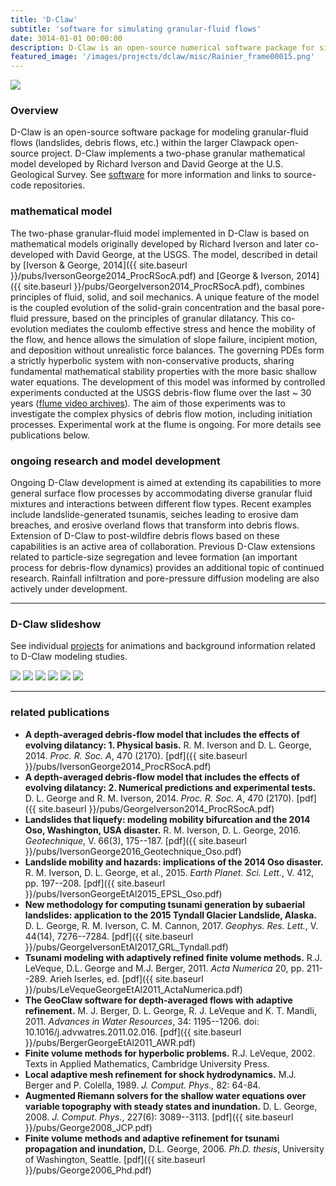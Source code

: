 ```yaml
---
title: 'D-Claw'
subtitle: 'software for simulating granular-fluid flows'
date: 3014-01-01 00:00:00
description: D-Claw is an open-source numerical software package for simulating granular-fluid flows, such as landslides, debris flows, and lahars.
featured_image: '/images/projects/dclaw/misc/Rainier_frame00015.png'
---
```


![](/images/projects/dclaw/misc/Rainier_frame00015.png)

### Overview

D-Claw is an open-source software package for modeling granular-fluid flows (landslides, debris flows, etc.) within the larger Clawpack open-source project. D-Claw implements a two-phase granular mathematical model developed by Richard Iverson and David George at the U.S. Geological Survey. See [software](/software/) for more information and links to source-code repositories.


### mathematical model

The two-phase granular-fluid model implemented in D-Claw is based on mathematical models originally developed by Richard Iverson and later co-developed with David George, at the USGS. The model, described in detail by [Iverson & George, 2014]({{ site.baseurl }}/pubs/IversonGeorge2014_ProcRSocA.pdf) and [George & Iverson, 2014]({{ site.baseurl }}/pubs/GeorgeIverson2014_ProcRSocA.pdf), combines principles of fluid, solid, and soil mechanics. A unique feature of the model is the coupled evolution of the solid-grain concentration and the basal pore-fluid pressure, based on the principles of granular dilatancy. This co-evolution mediates the coulomb effective stress and hence the mobility of the flow, and hence allows the simulation of slope failure, incipient motion, and deposition without unrealistic force balances. The governing PDEs form a strictly hyperbolic system with non-conservative products, sharing fundamental mathematical stability properties with the more basic shallow water equations. The development of this model was informed by controlled experiments conducted at the USGS debris-flow flume over the last ~ 30 years ([flume video archives](https://pubs.usgs.gov/of/2007/1315/)). The aim of those experiments was to investigate the complex physics of debris flow motion, including initiation processes. Experimental work at the flume is ongoing. For more details see publications below.

### ongoing research and model development

Ongoing D-Claw development is aimed at extending its capabilities to more general surface flow processes by accommodating diverse granular fluid mixtures and interactions between different flow types. Recent examples include landslide-generated tsunamis, seiches leading to erosive dam breaches, and erosive overland flows that transform into debris flows. Extension of D-Claw to post-wildfire debris flows based on these capabilities is an active area of collaboration. Previous D-Claw extensions related to particle-size segregation and levee formation (an important process for debris-flow dynamics) provides an additional topic of continued research. Rainfall infiltration and pore-pressure diffusion modeling are also actively under development. 

---
### D-Claw slideshow

See individual [projects](/projects/) for animations and background information related to D-Claw modeling studies.


<div class="gallery" data-columns="1">
	<img src="/images/projects/dclaw/misc/Rainier_frame00015.png">
	<img src="/images/projects/dclaw/misc/Rainierframe00080.png">
	<img src="/images/projects/dclaw/misc/tyndall_oblique_frame00015.png">
	<img src="/images/projects/dclaw/misc/Sisters_frame00035.png">
	<img src="/images/projects/dclaw/misc/Alderframe00083.png">
	<img src="/images/projects/dclaw/misc/dclaw_oso.jpg">
</div>


---

### related publications

*  **A depth-averaged debris-flow model that includes the effects of evolving dilatancy: 1. Physical basis.** R. M. Iverson and D. L. George, 2014. *Proc. R. Soc. A*, 470 (2170). [pdf]({{ site.baseurl }}/pubs/IversonGeorge2014_ProcRSocA.pdf)
* **A depth-averaged debris-flow model that includes the effects of evolving dilatancy: 2. Numerical predictions and experimental tests.** D. L. George and R. M. Iverson, 2014. *Proc. R. Soc. A*, 470 (2170). [pdf]({{ site.baseurl }}/pubs/GeorgeIverson2014_ProcRSocA.pdf) 
* **Landslides that liquefy: modeling mobility bifurcation and the 2014 Oso, Washington, USA disaster.** R. M. Iverson, D. L. George, 2016. *Geotechnique*, V. 66(3), 175--187. [pdf]({{ site.baseurl }}/pubs/IversonGeorge2016_Geotechnique_Oso.pdf)
* **Landslide mobility and hazards: implications of the 2014 Oso disaster.** R. M. Iverson, D. L. George, et al., 2015. *Earth Planet. Sci. Lett.*, V. 412, pp. 197--208. [pdf]({{ site.baseurl }}/pubs/IversonGeorgeEtAl2015_EPSL_Oso.pdf)
*  **New methodology for computing tsunami generation by subaerial landslides: application to the 2015 Tyndall Glacier Landslide, Alaska.** D. L. George, R. M. Iverson, C. M. Cannon, 2017. *Geophys. Res. Lett.*, V. 44(14), 7276--7284.  [pdf]({{ site.baseurl }}/pubs/GeorgeIversonEtAl2017_GRL_Tyndall.pdf)
* **Tsunami modeling with adaptively refined finite volume methods.** R.J. LeVeque, D.L. George and M.J. Berger, 2011. *Acta Numerica* 20, pp. 211--289. Arieh Iserles, ed. [pdf]({{ site.baseurl }}/pubs/LeVequeGeorgeEtAl2011_ActaNumerica.pdf)
* **The GeoClaw software for depth-averaged flows with adaptive refinement.**  M. J. Berger, D. L. George, R. J. LeVeque and K. T. Mandli, 2011. *Advances in Water Resources*, 34: 1195--1206. doi: 10.1016/j.advwatres.2011.02.016. [pdf]({{ site.baseurl }}/pubs/BergerGeorgeEtAl2011_AWR.pdf)
* **Finite volume methods for hyperbolic problems.** R.J. LeVeque, 2002. Texts in Applied Mathematics, Cambridge University Press.
* **Local adaptive mesh refinement for shock hydrodynamics.** M.J. Berger and P. Colella, 1989. *J. Comput. Phys.,* 82: 64-84. 
* **Augmented Riemann solvers for the shallow water equations over variable topography with steady states and inundation.** D. L. George, 2008. *J. Comput. Phys.*, 227(6): 3089--3113. [pdf]({{ site.baseurl }}/pubs/George2008_JCP.pdf)
* **Finite volume methods and adaptive refinement for tsunami propagation and inundation,** D.L. George, 2006. *Ph.D. thesis*, University of Washington, Seattle. [pdf]({{ site.baseurl }}/pubs/George2006_Phd.pdf)
